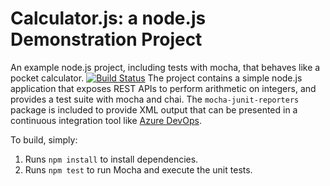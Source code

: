 Calculator.js: a node.js Demonstration Project
==============================================
An example node.js project, including tests with mocha, that behaves like
a pocket calculator.
[![Build Status](https://dev.azure.com/vbvazuredemo/Integrating%20External%20Source%20Control%20with%20Azure%20Pipelines/_apis/build/status/01-vbv.calculator?branchName=master)](https://dev.azure.com/vbvazuredemo/Integrating%20External%20Source%20Control%20with%20Azure%20Pipelines/_build/latest?definitionId=51&branchName=master)
The project contains a simple node.js application that exposes REST APIs
to perform arithmetic on integers, and provides a test suite with mocha
and chai.  The `mocha-junit-reporters` package is included to provide XML
output that can be presented in a continuous integration tool like
[Azure DevOps](https://azure.com/devops).

To build, simply:

1. Runs `npm install` to install dependencies.
2. Runs `npm test` to run Mocha and execute the unit tests.

